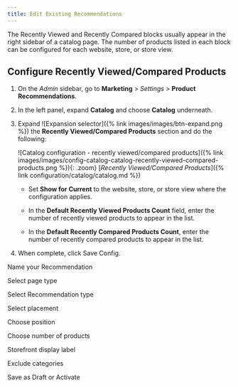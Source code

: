 ```yaml
---
title: Edit Existing Recommendations
---
```


The Recently Viewed and Recently Compared blocks usually appear in the right sidebar of a catalog page. The number of products listed in each block can be configured for each website, store, or store view.

## Configure Recently Viewed/Compared Products

1. On the _Admin_ sidebar, go to **Marketing** > _Settings_ > **Product Recommendations**.

1. In the left panel, expand **Catalog** and choose **Catalog** underneath.

1. Expand ![Expansion selector]({% link images/images/btn-expand.png %}) the **Recently Viewed/Compared Products** section and do the following:

    ![Catalog configuration - recently viewed/compared products]({% link images/images/config-catalog-catalog-recently-viewed-compared-products.png %}){: .zoom}
    [_Recently Viewed/Compared Products_]({% link configuration/catalog/catalog.md %})

   - Set **Show for Current** to the website, store, or store view where the configuration applies.

   - In the **Default Recently Viewed Products Count** field, enter the number of recently viewed products to appear in the list.

   - In the **Default Recently Compared Products Count**, enter the number of recently compared products to appear in the list.

1. When complete, click <span class="btn">Save Config</span>.



Name your Recommendation

Select page type

Select Recommendation type

Select placement

Choose position

Choose number of products

Storefront display label

Exclude categories

Save as Draft or Activate
